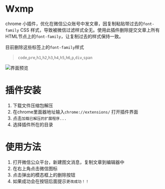 # Wxmp

chrome 小插件，优化在微信公众账号中发文章，因复制粘贴带过去的`font-family` CSS 样式，导致被微信过滤样式全无。使用此插件删除提交文章上所有HTML节点上的`font-family`，让复制过去的样式保持一致。  

目前删除这些标签上的`font-family`样式

> `code`,`pre`,`h1`,`h2`,`h3`,`h4`,`h5`,`h6`,`p`,`div`,`span`

![界面预览](https://raw.githubusercontent.com/jaywcjlove/wxmp/master/wxmq.png)


# 插件安装 

1. 下载文件压缩包解压
2. 在chrome里面器地址输入`chrome://extensions/` 打开插件界面
3. 点击`加载已解压的扩展程序...` 
4. 选择插件所在的目录


# 使用方法

1. 打开微信公众平台，新建图文消息，复制文章到编辑器中
2. 在右上角点击微信图标
3. 点击弹出的模态框上的删除按钮
4. 如果成功会在按钮后面提示`更改成功！！`